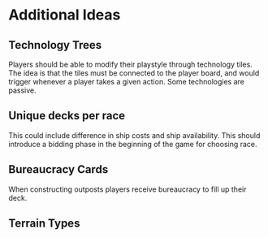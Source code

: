 # Additional Ideas

## Technology Trees
Players should be able to modify their playstyle through technology tiles.
The idea is that the tiles must be connected to the player board, and would trigger whenever a player takes a given action.
Some technologies are passive.

## Unique decks per race
This could include difference in ship costs and ship availability.
This should introduce a bidding phase in the beginning of the game for choosing race.

## Bureaucracy Cards
When constructing outposts players receive bureaucracy to fill up their deck.

## Terrain Types
